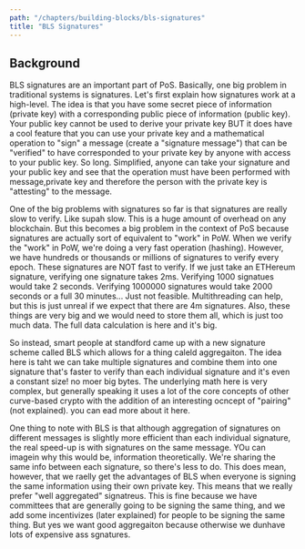 ```yaml
---
path: "/chapters/building-blocks/bls-signatures"
title: "BLS Signatures"
---
```



## Background
BLS signatures are an important part of PoS. Basically, one big problem in traditional systems is signatures. Let's first explain how signatures work at a high-level. The idea is that you have some secret piece of information (private key) with a corresponding public piece of information (public key). Your public key cannot be used to derive your private key BUT it does have a cool feature that you can use your private key and a mathematical operation to "sign" a message (create a "signature message") that can be "verified" to have corresponded to your private key by anyone with access to your public key. So long. Simplified, anyone can take your signature and your public key and see that the operation must have been performed with message,private key and therefore the person with the private key is "attesting" to the message.

One of the big problems with signatures so far is that signatures are really slow to verify. Like supah slow. This is a huge amount of overhead on any blockchain. But this becomes a big problem in the context of PoS because signatures are actually sort of equivalent to "work" in PoW. When we verify the "work" in PoW, we're doing a very fast operation (hashing). However, we have hundreds or thousands or millions of signatures to verify every epoch. These signatures are NOT fast to verify. If we just take an ETHereum signature, verifying one signature takes 2ms. Verifying 1000 signatues would take 2 seconds. Verifying 1000000 signatures would take 2000 seconds or a full 30 minutes... Just not feasible. Multithreading can help, but this is just unreal if we expect that there are 4m signatures. Also, these things are very big and we would need to store them all, which is just too much data. The full data calculation is here and it's big.

So instead, smart people at standford came up with a new signature scheme called BLS which allows for a thing caleld aggregaiton. The idea here is taht we can take multiple signatures and combine them into one signature that's faster to verify than each individual signature and it's even a constant size! no moer big bytes. The underlying math here is very complex, but generally speaking it uses a lot of the core concepts of other curve-based crypto with the addition of an interesting ocncept of "pairing" (not explained). you can ead more about it here. 

One thing to note with BLS is that although aggregation of signatures on different messages is slightly more efficient than each individual signature, the real speed-up is with signatures on the same message. YOu can imagein why this would be, information theoretically. We're sharing the same info between each signature, so there's less to do. This does mean, however, that we raelly get the advantages of BLS when everyone is signing the same information using their own private key. This means that we really prefer "well aggregated" signatreus. This is fine because we have committees that are generally going to be signing the same thing, and we add some incentivizes (later explained) for people to be signing the same thing. But yes we want good aggregaiton because otherwise we dunhave lots of expensive ass sgnatures.